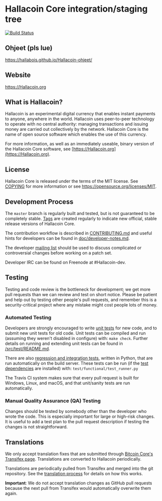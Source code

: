Hallacoin Core integration/staging tree
=====================================

[![Build Status](https://travis-ci.org/Hallabois/Hallacoin.svg?branch=master)](https://travis-ci.org/Hallabois/Hallacoin)

Ohjeet (pls lue)
------
https://hallabois.github.io/Hallacoin-ohjeet/

Website
-------

https://Hallacoin.org

What is Hallacoin?
----------------

Hallacoin is an experimental digital currency that enables instant payments to
anyone, anywhere in the world. Hallacoin uses peer-to-peer technology to operate
with no central authority: managing transactions and issuing money are carried
out collectively by the network. Hallacoin Core is the name of open source
software which enables the use of this currency.

For more information, as well as an immediately useable, binary version of
the Hallacoin Core software, see [https://Hallacoin.org](https://Hallacoin.org).

License
-------

Hallacoin Core is released under the terms of the MIT license. See [COPYING](COPYING) for more
information or see https://opensource.org/licenses/MIT.

Development Process
-------------------

The `master` branch is regularly built and tested, but is not guaranteed to be
completely stable. [Tags](https://github.com/Hallacoin-project/Hallacoin/tags) are created
regularly to indicate new official, stable release versions of Hallacoin Core.

The contribution workflow is described in [CONTRIBUTING.md](CONTRIBUTING.md)
and useful hints for developers can be found in [doc/developer-notes.md](doc/developer-notes.md).

The developer [mailing list](https://groups.google.com/forum/#!forum/Hallacoin-dev)
should be used to discuss complicated or controversial changes before working
on a patch set.

Developer IRC can be found on Freenode at #Hallacoin-dev.

Testing
-------

Testing and code review is the bottleneck for development; we get more pull
requests than we can review and test on short notice. Please be patient and help out by testing
other people's pull requests, and remember this is a security-critical project where any mistake might cost people
lots of money.

### Automated Testing

Developers are strongly encouraged to write [unit tests](src/test/README.md) for new code, and to
submit new unit tests for old code. Unit tests can be compiled and run
(assuming they weren't disabled in configure) with: `make check`. Further details on running
and extending unit tests can be found in [/src/test/README.md](/src/test/README.md).

There are also [regression and integration tests](/test), written
in Python, that are run automatically on the build server.
These tests can be run (if the [test dependencies](/test) are installed) with: `test/functional/test_runner.py`

The Travis CI system makes sure that every pull request is built for Windows, Linux, and macOS, and that unit/sanity tests are run automatically.

### Manual Quality Assurance (QA) Testing

Changes should be tested by somebody other than the developer who wrote the
code. This is especially important for large or high-risk changes. It is useful
to add a test plan to the pull request description if testing the changes is
not straightforward.

Translations
------------

We only accept translation fixes that are submitted through [Bitcoin Core's Transifex page](https://www.transifex.com/projects/p/bitcoin/).
Translations are converted to Hallacoin periodically.

Translations are periodically pulled from Transifex and merged into the git repository. See the
[translation process](doc/translation_process.md) for details on how this works.

**Important**: We do not accept translation changes as GitHub pull requests because the next
pull from Transifex would automatically overwrite them again.
